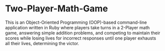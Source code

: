 # Two-Player-Math-Game

This is an Object-Oriented Programming (OOP)-based command-line application written in Ruby where players take turns in a 2-Player math game, answering simple addition problems, and competing to maintain their scores while losing lives for incorrect responses until one player exhausts all their lives, determining the victor.